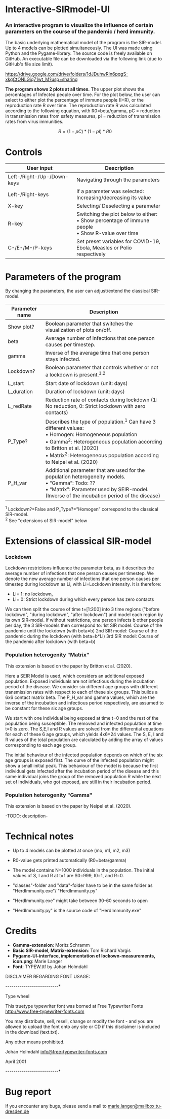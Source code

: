 # Interactive-SIRmodel-UI

### **An interactive program to visualize the influence of certain parameters on the course of the pandemic / herd immunity.** 
The basic underlying mathematical model of the program is the SIR-model. Up to 4 models can be plotted simultaneously. The UI was made using Python and the Pygame-library. The source code is freely available on GitHub. An executable file can be downloaded via the following link (due to GitHub's file size limit).

https://drive.google.com/drive/folders/1dJDuhwRIn6pqgS-xkgCtONLGiq71wt_M?usp=sharing


**The program shows 2 plots at all times.** The upper plot shows the percentages of Infected people over time. For the plot below, the user can select to either plot the percentage of immune people (I+R), or the reproduction rate R over time. The reproduction rate R was calculated according to the following equation, with R0=beta/gamma, pC = reduction in transmission rates from safety measures, pI = reduction of transmission rates from virus immunities.

```math
R = (1-pC)*(1-pI)*R0
```



# Controls
  
User input | Description
--- | ---   
Left-/Right-/Up-/Down-keys | Navigating through the parameters
Left-/Right-keys | If a parameter was selected: Increasing/decreasing its value
X-key | Selecting/ Deselecting a parameter
R-key | Switching the plot below to either: <br/> • Show percentage of immune people <br/> • Show R-value over time
C-/E-/M-/P-keys | Set preset variables for COVID-19, Ebola, Measles or Polio respectively



# Parameters of the program
By changing the parameters, the user can adjust/extend the classical SIR-model. 

Parameter name | Description 
--- | --- 
Show plot? | Boolean parameter that switches the visualization of plots on/off.
beta | Average number of infections that one person causes per timestep.
gamma | Inverse of the average time that one person stays infected.
Lockdown? | Boolean parameter that controls whether or not a lockdown is present.<sup>1,2</sup>
L_start | Start date of lockdown (unit: days)
L_duration | Duration of lockdown (unit: days)
L_redRate | Reduction rate of contacts during lockdown (1: No reduction, 0: Strict lockdown with zero contacts)
P_Type? | Describes the type of population.<sup>1</sup> Can have 3 different values:<br/> • Homogen: Homogeneous population <br/> • Gamma<sup>2</sup>: Heterogeneous population according to Britton et al. (2020) <br/> • Matrix<sup>2</sup>: Heterogeneous population according to Neipel et al. (2020)
P_H_var | Additional parameter that are used for the population heterogeneity models. <br/> • “Gamma”: Todo: ?? <br/> • “Matrix”: Parameter used by SEIR-model. (Inverse of the incubation period of the disease)

<sup>1</sup> Lockdown?=False and P_Type?=”Homogen” correspond to the classical SIR-model. <br/>
<sup>2</sup> See "extensions of SIR-model" below



# Extensions of classical SIR-model

### Lockdown

Lockdown restrictions influence the parameter beta, as it describes the average number of infections that one person causes per timestep.
We denote the new average number of infections that one person causes per timestep during lockdown as Li, with Li=Lockdown intensity. It is therefore:
- Li= 1: no lockdown, 
- Li= 0: Strict lockdown during which every person has zero contacts

We can then split the course of time t=[1:200] into 3 time regions ("before lockdown", "during lockdown", "after lockdown") and model each region by its own SIR-model. If without restrictions, one person infects b other people per day, the 3 SIR-models then correspond to:
1st SIR model: Course of the pandemic until the lockdown (with beta=b)
2nd SIR model: Course of the pandemic during the lockdown (with beta=b*Li)
3rd SIR model: Course of the pandemic after lockdown (with beta=b)

### Population heterogenity "Matrix"

This extension is based on the paper by Britton et al. (2020).

Here a SEIR Model is used, which considers an additional exposed population. Exposed individuals are not infectious during the incubation period of the disease. 
We consider six different age groups with different transmission rates with respect to each of these six groups. This builds a 6x6 contact matrix beta. The P_H_var and gamma values, which are the inverse of the incubation and infectious period respectively, are assumed to be constant for these six age groups. 

We start with one individual being exposed at time t=0 and the rest of the population being susceptible. The removed and infected population at time t=0 is zero. The S,E,I and R values are solved from the differential equations for each of these 6 age groups, which yields 4x6=24 values. The S, E, I and R values of the total population are calculated by adding the array of values corresponding to each age group. 

The initial behaviour of the infected population depends on which of the six age groups is exposed first.  The curve of the infected population might show a small initial peak. This behaviour of the model is because the first individual gets infected after the incubation period of the disease and this same individual joins the group of the removed population R while the next set of individuals, who got exposed, are still in their incubation period.

### Population heterogenity "Gamma"
This extension is based on the paper by Neipel et al. (2020).

-TODO: description-



# Technical notes
- Up to 4 models can be plotted at once (mo, m1, m2, m3)
- R0-value gets printed automatically (R0=beta/gamma)
- The model contains N=1000 individuals in the population. The initial values of S, I and R at t=1 are S0=999, I0=1, and R=0. 

- "classes"-folder and "data"-folder have to be in the same folder as "HerdImmunity.exe"/ "HerdImmunity.py"
- "HerdImmunity.exe" might take between 30-60 seconds to open
- "HerdImmunity.py" is the source code of "HerdImmunity.exe"


# Credits
- **Gamma-extension**: Moritz Schramm
- **Basic SIR-model, Matrix-extension**: Tom Richard Vargis
- **Pygame-UI-interface, implementation of lockown-measurements, icon.png**: Marie Langer
- **Font**: TYPEW.ttf by Johan Holmdahl

DISCLAIMER REGARDING FONT USAGE:

*-*-*-*-*-*-*-*-*-*-*-*-*-*-*-*-*-*-*-*-*-*-*-*-*-*-*

 Type wheel

  This truetype typewriter font was borned at
  Free Typewriter Fonts
  http://www.free-typewriter-fonts.com

  You may distribute, sell, resell, change
  or modify the font - and you are allowed to upload
  the font onto any site or CD if this disclaimer is
  included in the download (text.txt).

  Any other means prohibited.

  Johan Holmdahl
  info@free-typewriter-fonts.com

  April 2001
  
 
*-*-*-*-*-*-*-*-*-*-*-*-*-*-*-*-*-*-*-*-*-*-*-*-*-*-*

# Bug report
If you encounter any bugs, please send a mail to marie.langer@mailbox.tu-dresden.de



